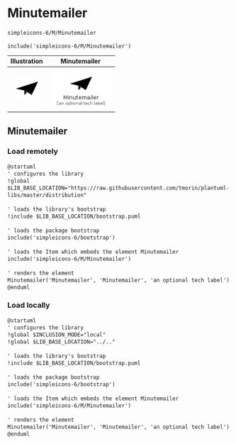 # Minutemailer


```text
simpleicons-6/M/Minutemailer
```

```text
include('simpleicons-6/M/Minutemailer')
```



| Illustration | Minutemailer |
| :---: | :---: |
| ![illustration for Illustration](../../simpleicons-6/M/Minutemailer.png) | ![illustration for Minutemailer](../../simpleicons-6/M/Minutemailer.Local.png) |




## Minutemailer

### Load remotely
```plantuml
@startuml
' configures the library
!global $LIB_BASE_LOCATION="https://raw.githubusercontent.com/tmorin/plantuml-libs/master/distribution"

' loads the library's bootstrap
!include $LIB_BASE_LOCATION/bootstrap.puml

' loads the package bootstrap
include('simpleicons-6/bootstrap')

' loads the Item which embeds the element Minutemailer
include('simpleicons-6/M/Minutemailer')

' renders the element
Minutemailer('Minutemailer', 'Minutemailer', 'an optional tech label')
@enduml
```

### Load locally
```plantuml
@startuml
' configures the library
!global $INCLUSION_MODE="local"
!global $LIB_BASE_LOCATION="../.."

' loads the library's bootstrap
!include $LIB_BASE_LOCATION/bootstrap.puml

' loads the package bootstrap
include('simpleicons-6/bootstrap')

' loads the Item which embeds the element Minutemailer
include('simpleicons-6/M/Minutemailer')

' renders the element
Minutemailer('Minutemailer', 'Minutemailer', 'an optional tech label')
@enduml
```

